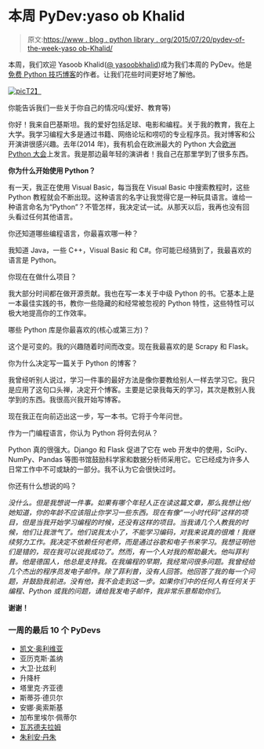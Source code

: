 # 本周 PyDev:yaso ob Khalid

> 原文:[https://www . blog . python library . org/2015/07/20/pydev-of-the-week-yaso ob-Khalid/](https://www.blog.pythonlibrary.org/2015/07/20/pydev-of-the-week-yasoob-khalid/)

本周，我们欢迎 Yasoob Khalid([@ yasoobkhalid](https://twitter.com/yasoobkhalid))成为我们本周的 PyDev。他是[免费 Python 技巧博客](http://pythontips.com/)的作者。让我们花些时间更好地了解他。

[![pic](../Images/e7c32050899a069b7c9201125b8ef0ea.png)T2】](https://www.blog.pythonlibrary.org/wp-content/uploads/2015/07/pic.jpg)

你能告诉我们一些关于你自己的情况吗(爱好、教育等)

你好！我来自巴基斯坦。我的爱好包括足球、电影和编程。关于我的教育，我在上大学。我学习编程大多是通过书籍、网络论坛和唠叨的专业程序员。我对博客和公开演讲很感兴趣。去年(2014 年)，我有机会在欧洲最大的 Python 大会[欧洲 Python 大会](https://ep2014.europython.eu/en/accounts/profile/293/)上发言。我是那边最年轻的演讲者！我自己在那里学到了很多东西。

**你为什么开始使用 Python？**

有一天，我正在使用 Visual Basic，每当我在 Visual Basic 中搜索教程时，这些 Python 教程就会不断出现。这种语言的名字让我觉得它是一种玩具语言。谁给一种语言命名为“Python”？不管怎样，我决定试一试。从那天以后，我再也没有回头看过任何其他语言。

你还知道哪些编程语言，你最喜欢哪一种？

我知道 Java，一些 C++，Visual Basic 和 C#。你可能已经猜到了，我最喜欢的语言是 Python。

你现在在做什么项目？

我大部分时间都在做开源贡献。我也在写一本关于中级 Python 的书。它基本上是一本最佳实践的书，教你一些隐藏的和经常被忽视的 Python 特性，这些特性可以极大地提高你的工作效率。

哪些 Python 库是你最喜欢的(核心或第三方)？

这个是可变的。我的兴趣随着时间而改变。现在我最喜欢的是 Scrapy 和 Flask。

你为什么决定写一篇关于 Python 的博客？

我曾经听别人说过，学习一件事的最好方法是像你要教给别人一样去学习它。我只是应用了这句口头禅，决定开个博客。主要是记录我每天的学习，其次是教别人我学到的东西。我很高兴我开始写博客。

现在我正在向前迈出这一步，写一本书。它将于今年问世。

作为一门编程语言，你认为 Python 将何去何从？

Python 真的很强大。Django 和 Flask 促进了它在 web 开发中的使用，SciPy、NumPy、Pandas 等图书馆鼓励科学家和数据分析师采用它。它已经成为许多人日常工作中不可或缺的一部分。我不认为它会很快过时。

你还有什么想说的吗？

 *没什么。但是我想说一件事。如果有哪个年轻人正在读这篇文章，那么我想让他/她知道，你的年龄不应该阻止你学习一些东西。现在有像“一小时代码”这样的项目，但是当我开始学习编程的时候，还没有这样的项目。当我请几个人教我的时候，他们让我泄气了。他们说我太小了，不能学习编码，对我来说真的很难！我继续努力工作。我决定不依赖任何老师，而是通过谷歌和电子书来学习。我想证明他们是错的，现在我可以说我成功了。然而，有一个人对我的帮助最大。他叫菲利普。他是德国人，他总是支持我。在我编程的早期，我经常问很多问题。我曾经给几个杰出的程序员发电子邮件。除了菲利普，没有人回答。他回答了我的每一个问题，并鼓励我前进。没有他，我不会走到这一步。如果你们中的任何人有任何关于编程、Python 或我的问题，请给我发电子邮件，我非常乐意帮助你们。*

**谢谢！**

### 一周的最后 10 个 PyDevs

*   [凯文·奥利维亚](https://www.blog.pythonlibrary.org/2015/07/13/pydev-of-the-week-kevin-ollivier/)
*   亚历克斯·盖纳
*   大卫·比兹利
*   升降杆
*   塔里克·齐亚德
*   斯蒂芬·德贝尔
*   安娜·奥索斯基
*   加布里埃尔·佩蒂尔
*   [瓦苏德夫拉姆](https://www.blog.pythonlibrary.org/2015/05/18/pydev-of-the-week-vasudev-ram/)
*   [朱利安·丹朱](https://www.blog.pythonlibrary.org/2015/05/11/pydev-of-the-week-julien-danjou/)